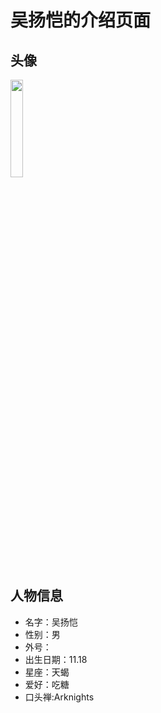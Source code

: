 # 吴扬恺的介绍页面

## 头像
<img src="https://cdn.jsdelivr.net/gh/minglinxuan/txl/t/wyk.jpg" width="20%">

## 人物信息

 - 名字：吴扬恺
 - 性别：男
 - 外号：
 - 出生日期：11.18
 - 星座：天蝎
 - 爱好：吃糖
 - 口头禅:Arknights